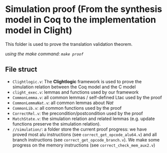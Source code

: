 # Simulation proof (From the synthesis model in Coq to the implementation model in Clight)

This folder is used to prove the translation validation theorem.

*using the make command: `make proof`*

## File struct
- `Clightlogic.v`: The **Clightlogic** framework is used to prove the simulation relation between the Coq model and the C model
- `clight_exec.v`: lemmas and functions used by our framework
- `CommonLemma.v`: all common lemmas / self-defined Ltac used by the proof
- `CommonLemmaNat.v`: all common lemmas about *Nat*
- `CommonLib.v`: all common functions used by the proof
- `CorrectRel.v`: the precondition/postcondition used by the proof
- `MatchState.v`: the simulation relation and related lemmas (e.g. update functions preserve the simulation relation).
- `//simulation/`: a folder store the current proof progress: we have proved most alu instructions (see `correct_get_opcode_alu64.v`) and all branch instructions (see `correct_get_opcode_branch.v`). We make some progress on the memory instructions (see `correct_check_mem_aux2.v`)
